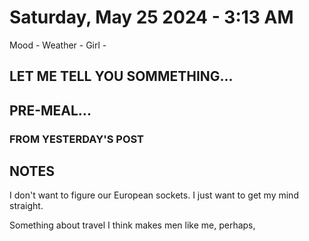# Saturday, May 25 2024 - 3:13 AM
 Mood - 
 Weather -
 Girl -

 ## LET ME TELL YOU SOMMETHING...

 ## PRE-MEAL...

### FROM YESTERDAY'S POST

 ## NOTES


I don't want to figure our European sockets. I just want to get my mind straight. 

Something about travel I think makes men like me, perhaps, 